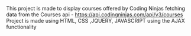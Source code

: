 This project is made to display courses offered by Coding Ninjas fetching data from the Courses api - https://api.codingninjas.com/api/v3/courses
Project is made using HTML, CSS ,JQUERY, JAVASCRIPT using the AJAX functionality
